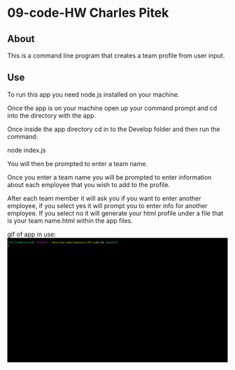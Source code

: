 # 09-code-HW Charles Pitek

## About
This is a command line program that creates a team profile from user input.

## Use
To run this app you need node.js installed on your machine.

Once the app is on your machine open up your command prompt and cd into the directory with the app.

Once inside the app directory cd in to the Develop folder and then run the command:

node index.js

You will then be prompted to enter a team name.

Once you enter a team name you will be prompted to enter information about each employee that you wish to add to the profile.

After each team member it will ask you if you want to enter another employee, if you select yes it will prompt you to enter info for another employee.
If you select no it will generate your html profile under a file that is your team name.html within the app files.


gif of app in use:
![Gif of app in action](./assets/use.gif)